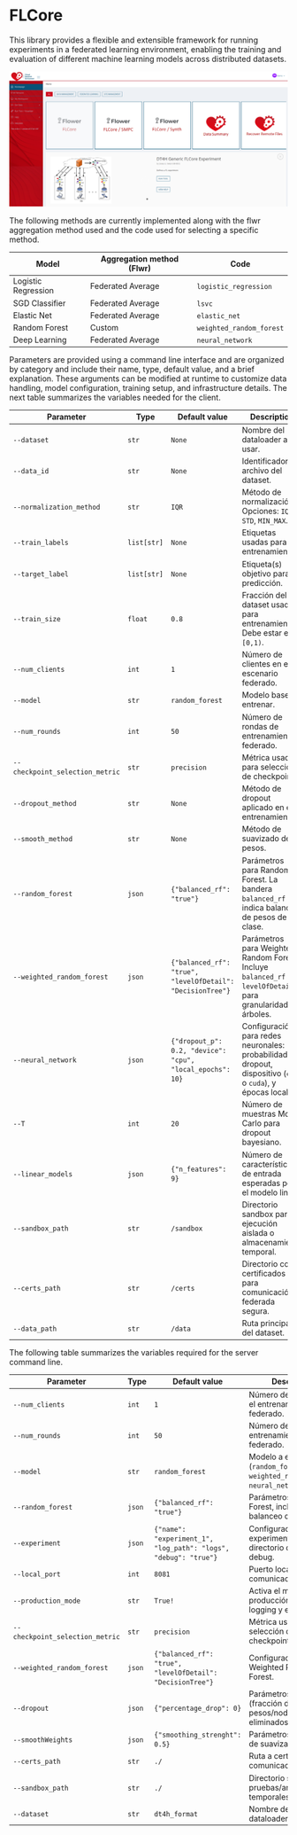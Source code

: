 # FLCore

This library provides a flexible and extensible framework for running experiments in a federated learning environment, enabling the training and evaluation of different machine learning models across distributed datasets.

![AI Dahboard - FLCore Description (Screenshot)](../assets/images/ai-dashboard_2_openvre_flcore.png)

The following methods are currently implemented along with the flwr aggregation method used and the code used for selecting a specific method.

 | Model              | Aggregation method (Flwr) | Code                   |
| ------------------- | --------------------------- | ------------------------ |
| Logistic Regression | Federated Average           | `logistic_regression`    |
| SGD Classifier      | Federated Average           | `lsvc`                   |
| Elastic Net         | Federated Average           | `elastic_net`            |
| Random Forest       | Custom                      | `weighted_random_forest` |
| Deep Learning       | Federated Average           | `neural_network`         |


 Parameters are provided using a command line interface and are organized by category and include their name, type, default value, and a brief explanation. These arguments can be modified at runtime to customize data handling, model configuration, training setup, and infrastructure details. The next table summarizes the variables needed for the client.

 | Parameter                       | Type        | Default value                                          | Description                                                                                                   |
| ------------------------------- | ----------- | ---------------------------------------------------------- | ------------------------------------------------------------------------------------------------------------- |
| `--dataset`                     | `str`       | `None`                                                     | Nombre del dataloader a usar.                                                                                 |
| `--data_id`                     | `str`       | `None`                                                     | Identificador del archivo del dataset.                                                                        |
| `--normalization_method`        | `str`       | `IQR`                                                      | Método de normalización. Opciones: `IQR`, `STD`, `MIN_MAX`.                                                   |
| `--train_labels`                | `list[str]` | `None`                                                     | Etiquetas usadas para entrenamiento.                                                                          |
| `--target_label`                | `list[str]` | `None`                                                     | Etiqueta(s) objetivo para predicción.                                                                         |
| `--train_size`                  | `float`     | `0.8`                                                      | Fracción del dataset usada para entrenamiento. Debe estar en `[0,1)`.                                         |
| `--num_clients`                 | `int`       | `1`                                                        | Número de clientes en el escenario federado.                                                                  |
| `--model`                       | `str`       | `random_forest`                                            | Modelo base a entrenar.                                                                                       |
| `--num_rounds`                  | `int`       | `50`                                                       | Número de rondas de entrenamiento federado.                                                                   |
| `--checkpoint_selection_metric` | `str`       | `precision`                                                | Métrica usada para selección de checkpoints.                                                                  |
| `--dropout_method`              | `str`       | `None`                                                     | Método de dropout aplicado en el entrenamiento.                                                               |
| `--smooth_method`               | `str`       | `None`                                                     | Método de suavizado de pesos.                                                                                 |
| `--random_forest`               | `json`      | `{"balanced_rf": "true"}`                                  | Parámetros para Random Forest. La bandera `balanced_rf` indica balanceo de pesos de clase.                    |
| `--weighted_random_forest`      | `json`      | `{"balanced_rf": "true", "levelOfDetail": "DecisionTree"}` | Parámetros para Weighted Random Forest. Incluye `balanced_rf` y `levelOfDetail` para granularidad de árboles. |
| `--neural_network`              | `json`      | `{"dropout_p": 0.2, "device": "cpu", "local_epochs": 10}`  | Configuración para redes neuronales: probabilidad de dropout, dispositivo (`cpu` o `cuda`), y épocas locales. |
| `--T`                           | `int`       | `20`                                                       | Número de muestras Monte Carlo para dropout bayesiano.                                                        |
| `--linear_models`               | `json`      | `{"n_features": 9}`                                        | Número de características de entrada esperadas por el modelo lineal.                                          |
| `--sandbox_path`                | `str`       | `/sandbox`                                                 | Directorio sandbox para ejecución aislada o almacenamiento temporal.                                          |
| `--certs_path`                  | `str`       | `/certs`                                                   | Directorio con certificados para comunicación federada segura.                                                |
| `--data_path`                   | `str`       | `/data`                                                    | Ruta principal del dataset.                                                                                   |


The following table summarizes the variables required for the server command line.

 | Parameter                       | Type        | Default value                                          | Description                                                                                                   |
| ------------------------------- | ------ | --------------------------------------------------------------- | -------------------------------------------------------------------------------------- |
| `--num_clients`                 | `int`  | `1`                                                             | Número de clientes en el entrenamiento federado.                                       |
| `--num_rounds`                  | `int`  | `50`                                                            | Número de rondas de entrenamiento federado.                                            |
| `--model`                       | `str`  | `random_forest`                                                 | Modelo a entrenar (`random_forest`, `weighted_random_forest`, `neural_network`, etc.). |
| `--random_forest`               | `json` | `{"balanced_rf": "true"}`                                       | Parámetros de Random Forest, incluyendo balanceo de clases.                            |
| `--experiment`                  | `json` | `{"name": "experiment_1", "log_path": "logs", "debug": "true"}` | Configuración del experimento: nombre, directorio de logs, modo debug.                 |
| `--local_port`                  | `int`  | `8081`                                                          | Puerto local para comunicación/servidor.                                               |
| `--production_mode`             | `str`  | `True!`                                                         | Activa el modo producción (modifica logging y ejecución).                              |
| `--checkpoint_selection_metric` | `str`  | `precision`                                                     | Métrica usada para selección de checkpoints.                                           |
| `--weighted_random_forest`      | `json` | `{"balanced_rf": "true", "levelOfDetail": "DecisionTree"}`      | Configuración del Weighted Random Forest.                                              |
| `--dropout`                     | `json` | `{"percentage_drop": 0}`                                        | Parámetros de dropout (fracción de pesos/nodos eliminados).                            |
| `--smoothWeights`               | `json` | `{"smoothing_strenght": 0.5}`                                   | Parámetros del método de suavizado.                                                    |
| `--certs_path`                  | `str`  | `./`                                                            | Ruta a certificados para comunicación segura.                                          |
| `--sandbox_path`                | `str`  | `./`                                                            | Directorio sandbox para pruebas/archivos temporales.                                   |
| `--dataset`                     | `str`  | `dt4h_format`                                                   | Nombre del dataset o dataloader.                                                       |
